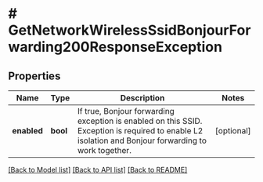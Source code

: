 # # GetNetworkWirelessSsidBonjourForwarding200ResponseException

## Properties

Name | Type | Description | Notes
------------ | ------------- | ------------- | -------------
**enabled** | **bool** | If true, Bonjour forwarding exception is enabled on this SSID. Exception is required to enable L2 isolation and Bonjour forwarding to work together. | [optional]

[[Back to Model list]](../../README.md#models) [[Back to API list]](../../README.md#endpoints) [[Back to README]](../../README.md)
